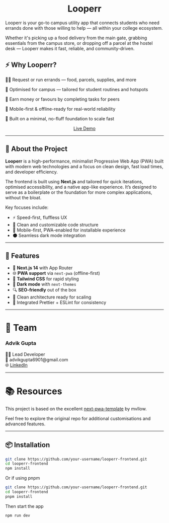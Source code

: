 <p align="center">
  <h1 align="center">Looperr</h1>
</p>

Looperr is your go-to campus utility app that connects students who need errands done with those willing to help — all within your college ecosystem.

Whether it's picking up a food delivery from the main gate, grabbing essentials from the campus store, or dropping off a parcel at the hostel desk — Looperr makes it fast, reliable, and community-driven.

<h2>⚡️ Why Looperr?</h2>
🏃‍♂️ Request or run errands — food, parcels, supplies, and more

🎯 Optimised for campus — tailored for student routines and hotspots

💸 Earn money or favours by completing tasks for peers

📱 Mobile-first & offline-ready for real-world reliability

🧩 Built on a minimal, no-fluff foundation to scale fast

<p align="center">
  <a href="https://looperr-frontend.vercel.app/">Live Demo</a>
</p>

---

## 🧩 About the Project

**Looperr** is a high-performance, minimalist Progressive Web App (PWA) built with modern web technologies and a focus on clean design, fast load times, and developer efficiency.

The frontend is built using **Next.js** and tailored for quick iterations, optimised accessibility, and a native app-like experience. It’s designed to serve as a boilerplate or the foundation for more complex applications, without the bloat.

Key focuses include:

- ⚡️ Speed-first, fluffless UX
- 🧼 Clean and customizable code structure
- 📱 Mobile-first, PWA-enabled for installable experience
- 🌑 Seamless dark mode integration

---

## 🚀 Features

- 🔧 **Next.js 14** with App Router
- 🌐 **PWA support** via `next-pwa` (offline-first)
- 💨 **Tailwind CSS** for rapid styling
- 🌙 **Dark mode** with `next-themes`
- 🔍 **SEO-friendly** out of the box
- 🧠 Clean architecture ready for scaling
- 🧹 Integrated Prettier + ESLint for consistency

---

<h1>👥 Team</h1>

<h3>Advik Gupta</h3> 
👨‍💻 Lead Developer <br>
📧 advikgupta6901@gmail.com <br>
🌐 <a href="https://www.linkedin.com/in/advik-guptaa/">LinkedIn</a>

---

<h1>📚 Resources</h1>

This project is based on the excellent <a href="https://looperr-frontend.vercel.app/">next-pwa-template</a> by mvllow.

Feel free to explore the original repo for additional customisations and advanced features.

---

## 📦 Installation

```bash
git clone https://github.com/your-username/looperr-frontend.git
cd looperr-frontend
npm install
```

Or if using pnpm

```bash
git clone https://github.com/your-username/looperr-frontend.git
cd looperr-frontend
pnpm install
```

Then start the app

```bash
npm run dev
```
